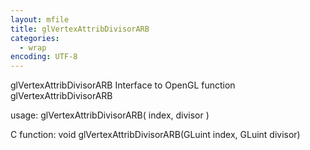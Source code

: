 ```yaml
---
layout: mfile
title: glVertexAttribDivisorARB
categories:
  - wrap
encoding: UTF-8
---
```


glVertexAttribDivisorARB  Interface to OpenGL function glVertexAttribDivisorARB

usage:  glVertexAttribDivisorARB( index, divisor )

C function:  void glVertexAttribDivisorARB(GLuint index, GLuint divisor)